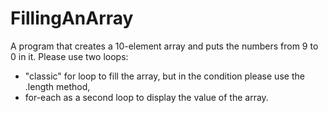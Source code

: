 # FillingAnArray
A program that creates a 10-element array and puts the numbers from 9 to 0 in it.
Please use two loops:
- "classic" for loop to fill the array, but in the condition please use the .length method,
- for-each as a second loop to display the value of the array.
